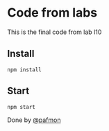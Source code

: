 # Code from labs
This is the final code from lab l10

## Install
```
npm install
```

## Start
```
npm start
```

Done by [@pafmon](www.us.es)


